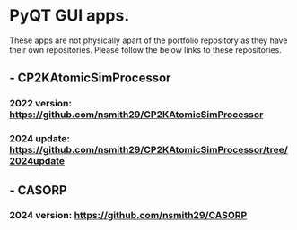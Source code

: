# PyQT GUI apps. 
These apps are not physically apart of the portfolio repository as they have their own repositories. Please follow the 
below links to these repositories. 

## - CP2KAtomicSimProcessor
### 2022 version: https://github.com/nsmith29/CP2KAtomicSimProcessor 
### 2024 update: https://github.com/nsmith29/CP2KAtomicSimProcessor/tree/2024update


## - CASORP
### 2024 version: https://github.com/nsmith29/CASORP

